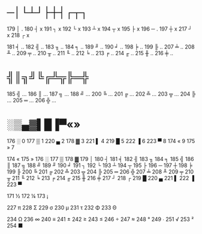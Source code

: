 # ─│└┴┘├┼┤┌┬┐

179 │   .
180 ┤   x
191 ┐   x
192 └   x
193 ┴   x
194 ┬   x
195 ├   x
196 ─   .
197 ┼   x
217 ┘   x
218 ┌   x

181 ╡   ..
182 ╢   ..
183 ╖   ..
184 ╕   ..
189 ╜   ..
190 ╛   ..
198 ╞   ..
199 ╟   ..
207 ╧   ..
208 ╨   ..
209 ╤   ..
210 ╥   ..
211 ╙   ..
212 ╘   ..
213 ╒   ..
214 ╓   ..
215 ╫   ..
216 ╪   ..

# ╣║╗╝╚╔╩╦╠═╬

185 ╣   ...
186 ║   ...
187 ╗   ...
188 ╝   ...
200 ╚   ...
201 ╔   ...
202 ╩   ...
203 ╦   ...
204 ╠   ...
205 ═   ...
206 ╬   ...


# ░▒▄▓▌█▐▀«»

176 ░   0
177 ▒   1
220 ▄   2
178 ▓   3
221 ▌   4
219 █   5
222 ▐   6
223 ▀   8
174 «   9
175 »   7


174 «
175 »
176 ░
177 ▒
178 ▓
179 │
180 ┤
181 ╡
182 ╢
183 ╖
184 ╕
185 ╣
186 ║
187 ╗
188 ╝
189 ╜
190 ╛
191 ┐
192 └
193 ┴
194 ┬
195 ├
196 ─
197 ┼
198 ╞
199 ╟
200 ╚
201 ╔
202 ╩
203 ╦
204 ╠
205 ═
206 ╬
207 ╧
208 ╨
209 ╤
210 ╥
211 ╙
212 ╘
213 ╒
214 ╓
215 ╫
216 ╪
217 ┘
218 ┌
219 █
220 ▄
221 ▌
222 ▐
223 ▀

171 ½
172 ¼
173 ¡

227 π
228 Σ
229 σ
230 µ
231 τ
232 Φ
233 Θ

234 Ω
236 ∞
240 ≡
241 ±
242 ≥
243 ≤
246 ÷
247 ≈
248 °
249 ∙
251 √
253 ²
254 ■


